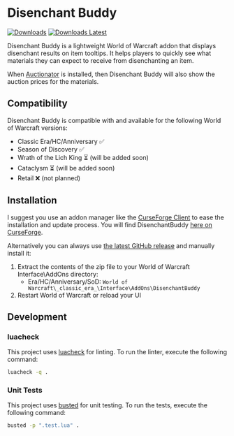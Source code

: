 # Disenchant Buddy

[![Downloads](https://img.shields.io/github/downloads/BreakBB/DisenchantBuddy/total.svg)](https://github.com/BreakBB/DisenchantBuddy/releases/)
[![Downloads Latest](https://img.shields.io/github/downloads/BreakBB/DisenchantBuddy/v1.2.2/total.svg)](https://github.com/BreakBB/DisenchantBuddy/releases/latest)

Disenchant Buddy is a lightweight World of Warcraft addon that displays disenchant results on item tooltips.
It helps players to quickly see what materials they can expect to receive from disenchanting an item.

When [Auctionator](https://github.com/Auctionator/Auctionator) is installed, then Disenchant Buddy will also show the auction prices for the materials.

## Compatibility

Disenchant Buddy is compatible with and available for the following World of Warcraft versions:

- Classic Era/HC/Anniversary :white_check_mark:
- Season of Discovery :white_check_mark:
- Wrath of the Lich King :hourglass_flowing_sand: (will be added soon)
- Cataclysm :hourglass_flowing_sand: (will be added soon)
- Retail :x: (not planned)

## Installation

I suggest you use an addon manager like the [CurseForge Client](https://curseforge.overwolf.com/) to ease the installation and update process. You will find
DisenchantBuddy [here on CurseForge](https://www.curseforge.com/wow/addons/disenchantbuddy).

Alternatively you can always use [the latest GitHub release](https://github.com/BreakBB/DisenchantBuddy/releases/latest) and manually install it:

1. Extract the contents of the zip file to your World of Warcraft Interface\AddOns directory:
    - Era/HC/Anniversary/SoD: `World of Warcraft\_classic_era_\Interface\AddOns\DisenchantBuddy`
2. Restart World of Warcraft or reload your UI

## Development

### luacheck

This project uses [luacheck](https://github.com/lunarmodules/luacheck/) for linting. To run the linter, execute the following command:

```sh
luacheck -q .
```

### Unit Tests

This project uses [busted](https://github.com/lunarmodules/busted) for unit testing. To run the tests, execute the following command:

```sh
busted -p ".test.lua" .
```
